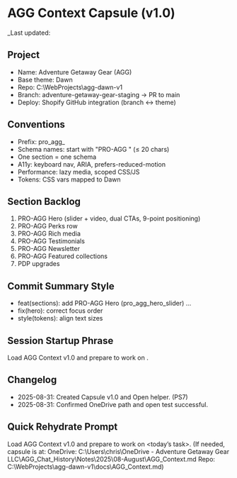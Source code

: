 # AGG Context Capsule (v1.0)
_Last updated: 

## Project
- Name: Adventure Getaway Gear (AGG)
- Base theme: Dawn
- Repo: C:\WebProjects\agg-dawn-v1
- Branch: adventure-getaway-gear-staging → PR to main
- Deploy: Shopify GitHub integration (branch ↔ theme)

## Conventions
- Prefix: pro_agg_
- Schema names: start with "PRO-AGG " (≤ 20 chars)
- One section = one schema
- A11y: keyboard nav, ARIA, prefers-reduced-motion
- Performance: lazy media, scoped CSS/JS
- Tokens: CSS vars mapped to Dawn

## Section Backlog
1) PRO-AGG Hero (slider + video, dual CTAs, 9-point positioning)
2) PRO-AGG Perks row
3) PRO-AGG Rich media
4) PRO-AGG Testimonials
5) PRO-AGG Newsletter
6) PRO-AGG Featured collections
7) PDP upgrades

## Commit Summary Style
- feat(sections): add PRO-AGG Hero (pro_agg_hero_slider) ...
- fix(hero): correct focus order
- style(tokens): align text sizes

## Session Startup Phrase
Load AGG Context v1.0 and prepare to work on <task>.

## Changelog
- 2025-08-31: Created Capsule v1.0 and Open helper. (PS7)
- 2025-08-31: Confirmed OneDrive path and open test successful.

## Quick Rehydrate Prompt
Load AGG Context v1.0 and prepare to work on <today’s task>.
(If needed, capsule is at:
OneDrive: C:\Users\chris\OneDrive - Adventure Getaway Gear LLC\AGG_Chat_History\Notes\2025\08-August\AGG_Context.md
Repo:     C:\WebProjects\agg-dawn-v1\docs\AGG_Context.md)


